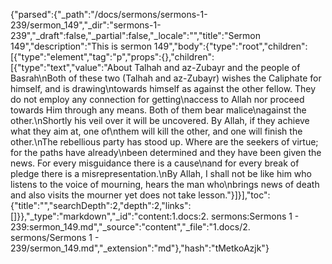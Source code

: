 {"parsed":{"_path":"/docs/sermons/sermons-1-239/sermon_149","_dir":"sermons-1-239","_draft":false,"_partial":false,"_locale":"","title":"Sermon 149","description":"This is sermon 149","body":{"type":"root","children":[{"type":"element","tag":"p","props":{},"children":[{"type":"text","value":"About Talhah and az-Zubayr and the people of Basrah\nBoth of these two (Talhah and az-Zubayr) wishes the Caliphate for himself, and is drawing\ntowards himself as against the other fellow. They do not employ any connection for getting\naccess to Allah nor proceed towards Him through any means. Both of them bear malice\nagainst the other.\nShortly his veil over it will be uncovered. By Allah, if they achieve what they aim at, one of\nthem will kill the other, and one will finish the other.\nThe rebellious party has stood up. Where are the seekers of virtue; for the paths have already\nbeen determined and they have been given the news. For every misguidance there is a cause\nand for every break of pledge there is a misrepresentation.\nBy Allah, I shall not be like him who listens to the voice of mourning, hears the man who\nbrings news of death and also visits the mourner yet does not take lesson."}]}],"toc":{"title":"","searchDepth":2,"depth":2,"links":[]}},"_type":"markdown","_id":"content:1.docs:2. sermons:Sermons 1 - 239:sermon_149.md","_source":"content","_file":"1.docs/2. sermons/Sermons 1 - 239/sermon_149.md","_extension":"md"},"hash":"tMetkoAzjk"}
